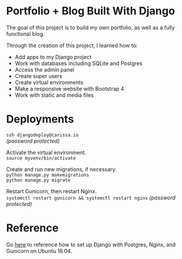# Portfolio + Blog Built With Django

The goal of this project is to build my own portfolio, as well as a fully functional blog.

Through the creation of this project, I learned how to:
  * Add apps to my Django project
  * Work with databases including SQLite and Postgres
  * Access the admin panel
  * Create super users 
  * Create virtual environments 
  * Make a responsive website with Bootstrap 4
  * Work with static and media files 

# Deployments

`ssh djangodeploy@carissa.io`<br>
_(password protected)_

Activate the virtual environment.<br>
`source myvenv/bin/activate`

Create and run new migrations, if necessary.<br>
`python manage.py makemigrations`<br>
`python manage.py migrate`

Restart Gunicorn, then restart Nginx.<br>
`systemctl restart gunicorn && systemctl restart nginx`
_(password protected)_

# Reference
Go [here](https://www.digitalocean.com/community/tutorials/how-to-set-up-django-with-postgres-nginx-and-gunicorn-on-ubuntu-16-04) to reference how to set up Django with Postgres, Nginx, and Gunicorn on Ubuntu 16.04.
